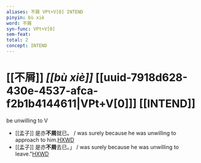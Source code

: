 ```yaml
---
aliases: 不屑 VPt+V[0] INTEND
pinyin: bù xiè
word: 不屑
syn-func: VPt+V[0]
sem-feat: 
total: 2
concept: INTEND 
---
```

# [[不屑]] *[[bù xiè]]*  [[uuid-7918d628-430e-4537-afca-f2b1b4144611|VPt+V[0]]] [[INTEND]]
be unwilling to V
 - [[孟子]] 是亦**不屑**就已。 / was surely because he was unwilling to approach to him.[HXWD](https://hxwd.org/textview.html?location=KR1h0001_tls_003-41a.18)
 - [[孟子]] 是亦**不屑**去已。」 / was surely because he was unwilling to leave."[HXWD](https://hxwd.org/textview.html?location=KR1h0001_tls_003-41a.34)